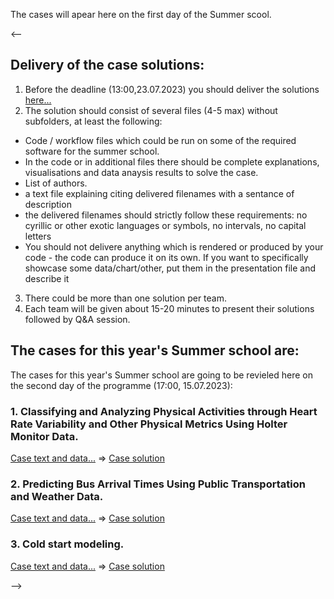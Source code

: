 The cases will apear here on the first day of the Summer scool.

<--
## Delivery of the case solutions:

1. Before the deadline (13:00,23.07.2023) you should deliver the solutions [here...](https://forms.gle/3Gkw4rAErSFa4tFh8)
2. The solution should consist of several files (4-5 max) without subfolders, at least the following:  
* Code / workflow files which could be run on some of the required software for the summer school.  
* In the code or in additional files there should be complete explanations, visualisations and data anaysis results to solve the case.  
* List of authors.  
* a text file explaining citing delivered filenames with a sentance of description  
* the delivered filenames should strictly follow these requirements: no cyrillic or other exotic languages or symbols, no intervals, no capital letters  
* You should not delivere anything which is rendered or produced by your code - the code can produce it on its own. If you want to specifically showcase some data/chart/other, put them in the presentation file and describe it  
3. There could be more than one solution per team.  
4. Each team will be given about 15-20 minutes to present their solutions followed by Q&A session.  

## The cases for this year's Summer school are:

The cases for this year's Summer school are going to be revieled here on the second day of the programme (17:00, 15.07.2023):  

### 1. Classifying and Analyzing Physical Activities through Heart Rate Variability and Other Physical Metrics Using Holter Monitor Data.  

[Case text and data...](https://github.com/Marchev-Science/case-heart-rate-variability) => [Case solution](cases-solutions/case1/readme.md)   

### 2. Predicting Bus Arrival Times Using Public Transportation and Weather Data.  

[Case text and data...](https://github.com/Marchev-Science/case-public-transport-prediction) => [Case solution](cases-solutions/case2/readme.md)   

### 3. Cold start modeling.     

[Case text and data...](https://github.com/Marchev-Science/case-cold-start-modeling) => [Case solution](cases-solutions/case3/readme.md)   

-->
